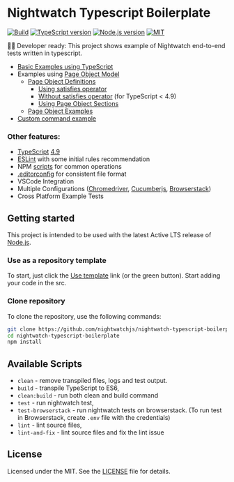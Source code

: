 # Nightwatch Typescript Boilerplate
[![Build][github-action-badge]][github-action-build]
[![TypeScript version][ts-badge]][typescript-4-9]
[![Node.js version][nodejs-badge]][nodejs]
[![MIT][license-badge]][license]

🧑‍💻 Developer ready: This project shows example of Nightwatch end-to-end tests written in typescript.

- [Basic Examples using TypeScript](/nightwatch/examples/)
- Examples using [Page Object Model][page-object-model]
  - [Page Object Definitions](/nightwatch/pages/)
    - [Using satisfies operator](/nightwatch/pages/FileUpload.ts)
    - [Without satisfies operator](/nightwatch/pages/Dropdown.ts) (for TypeScript < 4.9)
    - [Using Page Object Sections](/nightwatch/pages/DragAndDrop.ts)
  - [Page Object Examples](/test/)
- [Custom command example](/nightwatch/custom-commands/)


### Other features:
- [TypeScript][typescript] [4.9][typescript-4-9]
- [ESLint][eslint] with some initial rules recommendation
- NPM [scripts](#available-scripts) for common operations
- [.editorconfig][editorconfig] for consistent file format
- VSCode Integration
- Multiple Configurations ([Chromedriver][chromedriver], [Cucumberjs][cucumberjs], [Browserstack][browserstack])
- Cross Platform Example Tests

## Getting started

This project is intended to be used with the latest Active LTS release of [Node.js][nodejs].

### Use as a repository template
To start, just click the [Use template][template-link] link (or the green button). Start adding your code in the src.

### Clone repository

To clone the repository, use the following commands:

```sh
git clone https://github.com/nightwatchjs/nightwatch-typescript-boilerplate
cd nightwatch-typescript-boilerplate
npm install
```

## Available Scripts

- `clean` - remove transpiled files, logs and test output.
- `build` - transpile TypeScript to ES6,
- `clean:build` - run both clean and build command
- `test` - run nightwatch test,
- `test-browserstack` - run nightwatch tests on browserstack. (To run test in Browserstack, create `.env` file with the credentials)
- `lint` - lint source files,
- `lint-and-fix` - lint source files and fix the lint issue

## License

Licensed under the MIT. See the [LICENSE][license] file for details.

[ts-badge]: https://img.shields.io/badge/TypeScript-4.9-blue.svg
[github-action-badge]: https://github.com/nightwatchjs/nightwatch-typescript-boilerplate/actions/workflows/build.yml/badge.svg
[github-action-build]: https://github.com/nightwatchjs/nightwatch-typescript-boilerplate/actions/workflows/build.yml
[typescript]: https://www.typescriptlang.org/
[typescript-4-9]: https://www.typescriptlang.org/docs/handbook/release-notes/typescript-4-9.html
[nodejs]: https://nodejs.org/dist/latest-v16.x/docs/api/
[nodejs-badge]: https://img.shields.io/badge/Node.js-%3E=%2016.0.0-blue.svg
[license]: https://github.com/nightwatchjs/nightwatch-typescript-boilerplate/blob/main/LICENSE.md
[license-badge]: https://img.shields.io/badge/license-MIT-blue.svg
[eslint]: https://github.com/eslint/eslint
[editorconfig]: https://editorconfig.org/
[cucumberjs]: https://github.com/nightwatchjs/cucumberjs-boilerplate
[browserstack]: https://www.browserstack.com/docs/automate/selenium/getting-started/nodejs/nightwatch
[chromedriver]: https://nightwatchjs.org/gettingstarted/browser-drivers-setup/#chromedriver
[page-object-model]: https://nightwatchjs.org/guide/working-with-page-objects/
[template-link]: https://github.com/nightwatchjs/nightwatch-typescript-boilerplate/generate
